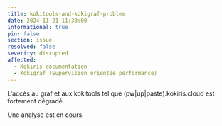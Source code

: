 ```yaml
---
title: kokitools-and-kokigraf-problem
date: 2024-11-21 11:30:00
informational: true
pin: false
section: issue
resolved: false
severity: disrupted
affected:
  - Kokiris documentation 
  - Kokigraf (Supervision orientée performance)
---
```


L'accès au graf et aux kokitools tel que (pw|up|paste).kokiris.cloud est fortement dégradé.

Une analyse est en cours.
